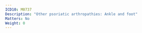 ```yaml
---
ICD10: M0737
Description: "Other psoriatic arthropathies: Ankle and foot"
Matters: No
Weight: 0
---
```

